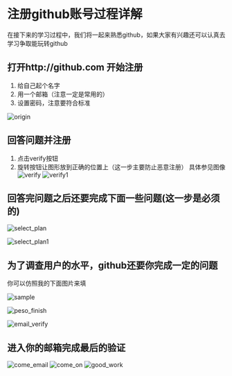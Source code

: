 # 注册github账号过程详解

在接下来的学习过程中，我们将一起来熟悉github，如果大家有兴趣还可以认真去学习争取能玩转github

## 打开http://github.com 开始注册

1. 给自己起个名字
2. 用一个邮箱（注意一定是常用的）
3. 设置密码，注意要符合标准

![origin](figures/join.png)
        

## 回答问题并注册

1. 点击verify按钮
2. 旋转按钮让图形放到正确的位置上（这一步主要防止恶意注册）
具体参见图像
![verify](figures/verify.png)
![verify1](figures/verify1.png)



##  回答完问题之后还要完成下面一些问题(这一步是必须的)

![select_plan](figures/select.png)

![select_plan1](figures/select1.png)


## 为了调查用户的水平，github还要你完成一定的问题

你可以仿照我的下面图片来填

![sample](figures/plan.png)
    
![peso_finish](figures/complete.png)

![email_verify](figures/email_verify.png)

##  进入你的邮箱完成最后的验证

![come_email](figures/come_email.png)
![come_on](figures/come_on.png)
![good_work](figures/good_work.png)

